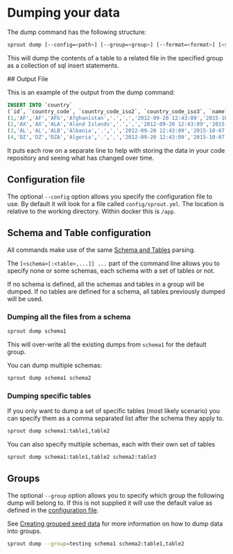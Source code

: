 # Dumping your data

The dump command has the following structure:

```bash
sprout dump [--config=<path>] [--group=<group>] [--format=<format>] [<schema>[:<table>,...]] ...
```

This will dump the contents of a table to a related file in the specified group as a collection of sql insert
statements.

## Output File

This is an example of the output from the dump command:

```sql
INSERT INTO `country`
(`id`, `country_code`, `country_code_iso2`, `country_code_iso3`, `name`, `decimal_point`, `thousands_separator`, `added`, `updated`, `deleted`) VALUES
(1,'AF','AF','AFG','Afghanistan','.',',','2012-09-20 12:43:09','2015-10-07 11:05:58',NULL),
(2,'AX','AX','ALA','Aland Islands','.',',','2012-09-20 12:43:09','2015-10-07 11:05:58',NULL),
(3,'AL','AL','ALB','Albania','.',',','2012-09-20 12:43:09','2015-10-07 11:05:58',NULL),
(4,'DZ','DZ','DZA','Algeria','.',',','2012-09-20 12:43:09','2015-10-07 11:05:58',NULL);
```

It puts each row on a separate line to help with storing the data in your code repository and seeing what has changed
over time.

## Configuration file

The optional `--config` option allows you specify the configuration file to use. By default it will look for a file
called `config/sprout.yml`. The location is relative to the working directory. Within docker this is `/app`.

## Schema and Table configuration

All commands make use of the same [Schema and Tables](../schemas_tables.md) parsing.

The `[<schema>[:<table>,...]] ...` part of the command line allows you to specify none or some schemas, each schema with
a set of tables or not.

If no schema is defined, all the schemas and tables in a group will be dumped.
If no tables are defined for a schema, all tables previously dumped will be used.

### Dumping all the files from a schema

```bash
sprout dump schema1
```

This will over-write all the existing dumps from `schema1` for the default group.

You can dump multiple schemas:

```bash
sprout dump schema1 schema2
```

### Dumping specific tables

If you only want to dump a set of specific tables (most likely scenario) you can specify them as a comma separated list
after the schema they apply to.

```bash
sprout dump schema1:table1,table2
```

You can also specify multiple schemas, each with their own set of tables

```bash
sprout dump schema1:table1,table2 schema2:table3
```

## Groups

The optional `--group` option allows you to specify which group the following dump will belong to. If this is not
supplied it will use the default value as defined in the [configuration file](../setup/configuration.md).

See [Creating grouped seed data](../groups.md#creating-grouped-seed-data) for more information on how to dump data into
groups.

```bash
sprout dump --group=testing schema1 schema2:table1,table2
```
